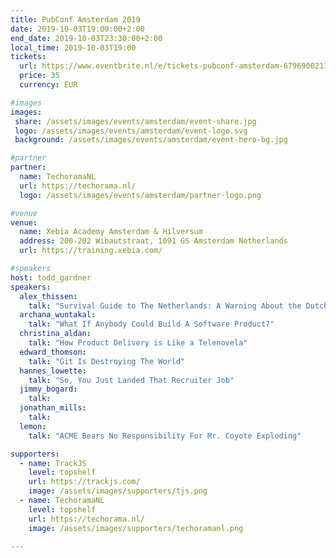 ```yaml
---
title: PubConf Amsterdam 2019
date: 2019-10-03T19:00:00+2:00
end_date: 2019-10-03T23:30:00+2:00
local_time: 2019-10-03T19:00
tickets:
  url: https://www.eventbrite.nl/e/tickets-pubconf-amsterdam-67969002115
  price: 35
  currency: EUR

#images
images:
 share: /assets/images/events/amsterdam/event-share.jpg
 logo: /assets/images/events/amsterdam/event-logo.svg
 background: /assets/images/events/amsterdam/event-hero-bg.jpg

#partner
partner:
  name: TechoramaNL
  url: https://techorama.nl/
  logo: /assets/images/events/amsterdam/partner-logo.png

#venue
venue:
  name: Xebia Academy Amsterdam & Hilversum
  address: 200-202 Wibautstraat, 1091 GS Amsterdam Netherlands
  url: https://training.xebia.com/

#speakers
host: todd_gardner
speakers:
  alex_thissen:
    talk: "Survival Guide to The Netherlands: A Warning About the Dutch People."
  archana_wuntakal:
    talk: "What If Anybody Could Build A Software Product?"
  christina_aldan:
    talk: "How Product Delivery is Like a Telenovela"
  edward_thomson:
    talk: "Git Is Destroying The World"
  hannes_lowette:
    talk: "So, You Just Landed That Recruiter Job"
  jimmy_bogard:
    talk:
  jonathan_mills:
    talk:
  lemon:
    talk: "ACME Bears No Responsibility For Mr. Coyote Exploding"

supporters:
  - name: TrackJS
    level: topshelf
    url: https://trackjs.com/
    image: /assets/images/supporters/tjs.png
  - name: TechoramaNL
    level: topshelf
    url: https://techorama.nl/
    image: /assets/images/supporters/techoramanl.png

---
```

